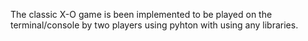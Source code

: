 The classic X-O game is been implemented to be played on the terminal/console by two players using pyhton with using any libraries.
